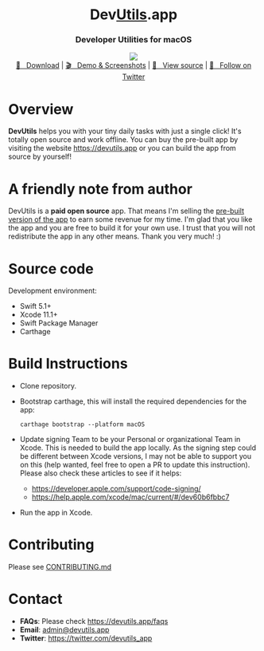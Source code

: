<h1 align="center">Dev<a href="https://github.com/DevUtilsApp/DevUtils-app#">Utils</a>.app</h1>
<h3 align="center">Developer Utilities for macOS</h3>

<p align="center">
  <img src="https://devutils.app/screenshot-light.png">
  <br/>
  <a href="https://devutils.app/#download">🚀 &nbsp; Download</a> | <a href="https://devutils.app/demo">🎬 &nbsp; Demo & Screenshots</a> | <a href="https://github.com/DevUtilsApp/DevUtils-app/tree/master/TINOBHNYWE">📝 &nbsp; View source</a> | <a href="https://twitter.com/devutils_app">📣 &nbsp; Follow on Twitter</a>
</p>

# Overview

<b>DevUtils</b> helps you with your tiny daily tasks with just a single click! It's totally open source and work offline. You can buy the pre-built app by visiting the website https://devutils.app or you can build the app from source by yourself!

# A friendly note from author
DevUtils is a **paid open source** app. That means I'm selling the [pre-built version of the app](https://devutils.app) to earn some revenue for my time. I'm glad that you like the app and you are free to build it for your own use. I trust that you will not redistribute the app in any other means. Thank you very much! :)

# Source code
Development environment:
- Swift 5.1+
- Xcode 11.1+
- Swift Package Manager
- Carthage

# Build Instructions
 - Clone repository.
 - Bootstrap carthage, this will install the required dependencies for the app:
 
     `carthage bootstrap --platform macOS`
 
 - Update signing Team to be your Personal or organizational Team in Xcode. This is needed to build the app locally. As the signing step could be different between Xcode versions, I may not be able to support you on this (help wanted, feel free to open a PR to update this instruction). Please also check these articles to see if it helps:
   - https://developer.apple.com/support/code-signing/
   - https://help.apple.com/xcode/mac/current/#/dev60b6fbbc7 
 - Run the app in Xcode.
 
# Contributing

Please see [CONTRIBUTING.md](https://github.com/DevUtilsApp/DevUtils-app/blob/master/CONTRIBUTING.md)

# Contact
- **FAQs**: Please check https://devutils.app/faqs
- **Email**: admin@devutils.app
- **Twitter**: https://twitter.com/devutils_app

